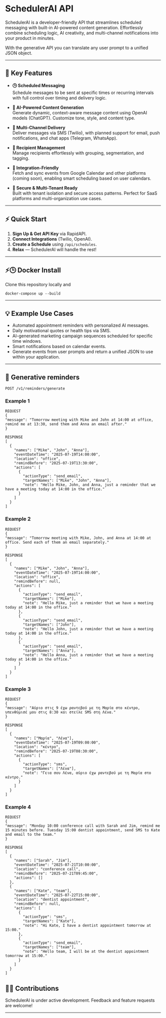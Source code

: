 # SchedulerAI API

SchedulerAI is a developer-friendly API that streamlines scheduled messaging with built-in AI-powered content generation. 
Effortlessly combine scheduling logic, AI creativity, and multi-channel notifications into your product in minutes.

With the generative API you can translate any user prompt to a unified JSON object.

---

## 🚀 Key Features

- **🕒 Scheduled Messaging**  
  Schedule messages to be sent at specific times or recurring intervals with full control over timing and delivery logic.

- **🤖 AI-Powered Content Generation**  
  Generate dynamic, context-aware message content using OpenAI models (ChatGPT). Customize tone, style, and content type.

- **📱 Multi-Channel Delivery**  
  Deliver messages via SMS (Twilio), with planned support for email, push notifications, and chat apps (Telegram, WhatsApp).

- **👥 Recipient Management**  
  Manage recipients effortlessly with grouping, segmentation, and tagging.

- **📅 Integration-Friendly**  
  Fetch and sync events from Google Calendar and other platforms (coming soon), enabling smart scheduling based on user calendars.

- **🔐 Secure & Multi-Tenant Ready**  
  Built with tenant isolation and secure access patterns. Perfect for SaaS platforms and multi-organization use cases.

---

## ⚡ Quick Start

1. **Sign Up & Get API Key** via RapidAPI.
2. **Connect Integrations** (Twilio, OpenAI).
3. **Create a Schedule** using `/api/schedules`.
4. **Relax** — SchedulerAI will handle the rest!

---
## ⚡🕒 Docker Install
Clone this repository locally and

`docker-compose up --build`

---

## 💡 Example Use Cases

- Automated appointment reminders with personalized AI messages.
- Daily motivational quotes or health tips via SMS.
- AI-generated marketing campaign sequences scheduled for specific time windows.
- Smart notifications based on calendar events.
- Generate events from user prompts and return a unified JSON to use within your application.
---

## 🤖 Generative reminders
`POST /v1/reminders/generate`

### Example 1

```
REQUEST
{
"message": "Tomorrow meeting with Mike and John at 14:00 at office, remind me at 13:30, send them and Anna an email after."
}
```

```
RESPONSE
[
  {
    "names": ["Mike", "John", "Anna"],
    "eventDateTime": "2025-07-19T14:00:00",
    "location": "office",
    "remindBefore": "2025-07-19T13:30:00",
    "actions": [
      {
        "actionType": "send_email",
        "targetNames": ["Mike", "John", "Anna"],
        "note": "Hello Mike, John, and Anna, just a reminder that we have a meeting today at 14:00 in the office."
      }
    ]
  }
]
```

### Example 2

```
REQUEST
{
"message": "Tomorrow meeting with Mike, John, and Anna at 14:00 at office. Send each of them an email separately."
}
```

```
RESPONSE
[
  {
    "names": ["Mike", "John", "Anna"],
    "eventDateTime": "2025-07-19T14:00:00",
    "location": "office",
    "remindBefore": null,
    "actions": [
      {
        "actionType": "send_email",
        "targetNames": ["Mike"],
        "note": "Hello Mike, just a reminder that we have a meeting today at 14:00 in the office."
      },
      {
        "actionType": "send_email",
        "targetNames": ["John"],
        "note": "Hello John, just a reminder that we have a meeting today at 14:00 in the office."
      },
      {
        "actionType": "send_email",
        "targetNames": ["Anna"],
        "note": "Hello Anna, just a reminder that we have a meeting today at 14:00 in the office."
      }
    ]
  }
]
```

### Example 3

```
REQUEST
{
"message": "Αύριο στις 9 έχω ραντεβού με τη Μαρία στο κέντρο, υπενθύμισέ μου στις 8:30 και στείλε SMS στη Λένα."
}
```

```
RESPONSE
[
  {
    "names": ["Μαρία", "Λένα"],
    "eventDateTime": "2025-07-19T09:00:00",
    "location": "κέντρο",
    "remindBefore": "2025-07-19T08:30:00",
    "actions": [
      {
        "actionType": "sms",
        "targetNames": ["Λένα"],
        "note": "Γεια σου Λένα, αύριο έχω ραντεβού με τη Μαρία στο κέντρο."
      }
    ]
  }
]
```
### Example 4

```
REQUEST
{
"message": "Monday 10:00 conference call with Sarah and Jim, remind me 15 minutes before. Tuesday 15:00 dentist appointment, send SMS to Kate and email to the team."
}
```

```
RESPONSE
[
  {
    "names": ["Sarah", "Jim"],
    "eventDateTime": "2025-07-21T10:00:00",
    "location": "conference call",
    "remindBefore": "2025-07-21T09:45:00",
    "actions": []
  },
  {
    "names": ["Kate", "team"],
    "eventDateTime": "2025-07-22T15:00:00",
    "location": "dentist appointment",
    "remindBefore": null,
    "actions": [
      {
        "actionType": "sms",
        "targetNames": ["Kate"],
        "note": "Hi Kate, I have a dentist appointment tomorrow at 15:00."
      },
      {
        "actionType": "send_email",
        "targetNames": ["team"],
        "note": "Hello team, I will be at the dentist appointment tomorrow at 15:00."
      }
    ]
  }
]
```

## 🧑‍💻 Contributions

SchedulerAI is under active development. Feedback and feature requests are welcome!

---


